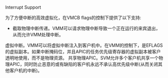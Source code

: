 Interrupt Support

为了方便中断的高效虚拟化，在VMCB flags的控制下提供了以下支持:

* 截取物理中断传递。VMM可以请求物理中断导致一个正在运行的来宾退出，从而允许VMM处理中断。

虚拟中断。VMM可以将虚拟中断注入到客户机中。在VMM的控制下，是EFLAGS的虚拟副本。如果中断掩码位，并且APIC的任务优先级寄存器的虚拟副本被客户透明地使用，而不是物理资源。
共享物理APIC。SVM允许多个客户机共享一个物理APIC，同时防止恶意的或有缺陷的客户机永远不承认高优先级中断(从而关闭其他客户机的中断)。